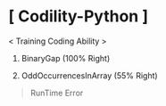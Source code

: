 # [ Codility-Python ]


< Training Coding Ability >

1. BinaryGap (100% Right)

2. OddOccurrencesInArray (55% Right)
> RunTime Error
